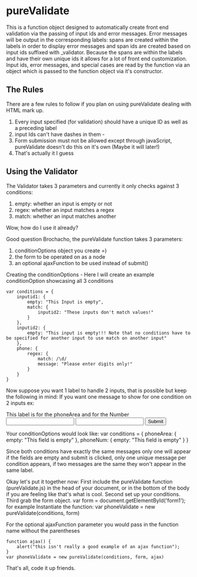 pureValidate
================================

This is a function object designed to automatically create front end validation via the passing of input ids and error messages. Error messages will be output in the corresponding labels: spans are created within the labels in order to display error messages and span ids are created based on input ids suffixed with _validator. Because the spans are within the labels and have their own unique ids it allows for a lot of front end customization. Input ids, error messages, and special cases are read by the function via an object which is passed to the function object via it's constructor. 

The Rules
---------

There are a few rules to follow if you plan on using pureValidate dealing with HTML mark up.

1.    Every input specified (for validation) should have a unique ID as well as a preceding label
2.    input Ids can't have dashes in them - 
3.    Form submission must not be allowed except through javaScript, pureValidate doesn't do this on it's own (Maybe it will later!)
4.    That's actually it I guess

Using the Validator
-------------------

The Validator takes 3 parameters and currently it only checks against 3 conditions:
1.    empty: whether an input is empty or not
2.    regex: whether an input matches a regex
3.    match: whether an input matches another

Wow, how do I use it already?

Good question Brochacho, the pureValidate function takes 3 parameters:
1.    conditionOptions object you create =)
2.    the form to be operated on as a node
3.    an optional ajaxFunction to be used instead of submit()

Creating the conditionOptions - Here I will create an example conditionOption showcasing all 3 conditions

    var conditions = {
    	inputid1: {
    		empty: "This Input is empty",
    		match: {
    			inputid2: "These inputs don't match values!"
    		}
    	},
    	inputid2: {
    		empty: "This input is empty!!! Note that no conditions have to be specified for another input to use match on another input"
    	},
    	phone: {
    		regex: {
    			match: /\d/
    			message: "Please enter digits only!"
    		}
    	}
    }

Now suppose you want 1 label to handle 2 inputs, that is possible but keep the following in mind: 
If you want one message to show for one condition on 2 inputs ex:
	<form id="form1">
		<label> This label is for the phoneArea and for the Number </label>
		<input id="phoneArea" type="text" />
		<input id="phoneNum" type="text" />
		<input type="submit" />
	</form>
Your conditionOptions would look like: 
    var conditions = {
    	phoneArea: {
    		empty: "This field is empty"
    	},
    	phoneNum: {
    		empty: "This field is empty"
    	}
    }

Since both conditions have exactly the same messages only one will appear if the fields are empty and submit is clicked, only one unique message per condition appears, if two messages are the same they won't appear in the same label.

Okay let's put it together now:
First include the pureValidate function (pureValidate.js) in the head of your document, or in the bottom of the body if you are feeling like that's what is cool.
Second set up your conditions. 
Third grab the form object. var form = document.getElementById('form1'); for example
Instantiate the function: 
    var phoneValidate = new pureValidate(conditions, form)


For the optional ajaxFunction parameter you would pass in the function name without the parentheses

    function ajax() {
    	alert("this isn't really a good example of an ajax function");
    }
    var phoneValidate = new pureValidate(conditions, form, ajax)

That's all, code it up friends. 